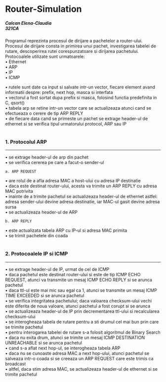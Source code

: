 # Router-Simulation

<h5>Calcan Elena-Claudia <br/>
321CA</h5>

  Programul reprezinta procesul de dirijare a pachetelor a router-ului. <bt>
  Procesul de dirijare consta in primirea unui pachet, investigarea tabelei
  de rutare, descoperirea rutei corespunzatoare si dirijarea pachetului. <br>
  Protocoalele utilizate sunt urmatoarele: <br>
	    • Ethernet <br>
	    • ARP <br>
	    • IP <br>
	    • ICMP <br>

  • rutele sunt date ca input si salvate intr-un vector, fiecare element
	avand informatii despre: prefix, next hop, masca si interfata <br>
	• vectorul a fost sortat dupa prefix si masca, folosind functia predefinita 
	in C, qsort() <br>
	• tabela arp se retine intr-un vector care se actualizeaza atunci cand se efectueaza
	o cerere de tip ARP REPLY <br>
	• de fiecare data cand se primeste un pachet se extrage header-ul de ethernet
	si se verifica tipul urmatorului protocol, ARP sau IP <br><br>

### 1. Protocolul ARP
-------------------------------------------------------------------------------
	
  • se extrage header-ul de arp din pachet <br>
	• se verifica cererea pe care a facut-o sender-ul <br>

	a. ARP REQUEST
   
  • are rolul de a afla adresa MAC a host-ului cu adresa IP destinatie <br>
	• daca este destinat router-ului, acesta va trimite un ARP REPLY cu adresa
	MAC potrivita <br>
	• inainte de a trimite pachetul se actualizeaza header-ul de ethernet astfel:
	adresa sender-ului devine adresa destinatie, iar MAC-ul gasit devine adresa sursa <br>
	• se actualizeaza header-ul de ARP <br>

	b. ARP REPLY
   
  • este actualizata tabela ARP cu IP-ul si adresa MAC primita <br>
	• se trimit pachetele din coada <br><br>

### 2. Protocoalele IP si ICMP
-------------------------------------------------------------------------------

  • se extrage header-ul de IP, urmat de cel de ICMP <br>
	• daca pachetul este destinat router-ului si este de tip ICMP ECHO REQUEST,
	atunci va transmite un mesaj ICMP ECHO REPLY si se arunca pachetul <br>
	• daca ttl-ul este mai mic sau egal ca 1, atunci se transmite un mesaj ICMP
	TIME EXCEEDED si se arunca pachetul <br>
	• se verifica integritatea pachetului; daca valoarea checksum-ului vechi este
	diferita de noua valoare, atunci pachetul a fost corupt si se arunca <br>
	• se actualizeaza header-ul de IP prin decrementarea ttl-ului si recalcularea
	checksum-ului <br>
	• se interogheaza tabela de rutare pentru a sti drumul cel mai bun prin care
	se trimite pachetul <br>
	• pentru interogarea tabelei de rutare s-a folosit algoritmul de Binary Search <br>
	• daca nu exita drum, atunci se trimite un mesaj ICMP DESTINATION UNREACHABLE 
	si se arunca pachetul <br>
	• cand s-a aflat next hop-ul, se interogheaza tabela ARP <br>
	• daca nu se cunoaste adresa MAC a next hop-ului, atunci pachetul se salveaza
	intr-o coada si se creeaza un ARP REQUEST care este trimis ca broadcast <br>
	• altfel, daca stim adresa MAC, se actualizeaza header-ul de ethernet si se 
	trimite pachetul <br>
  
